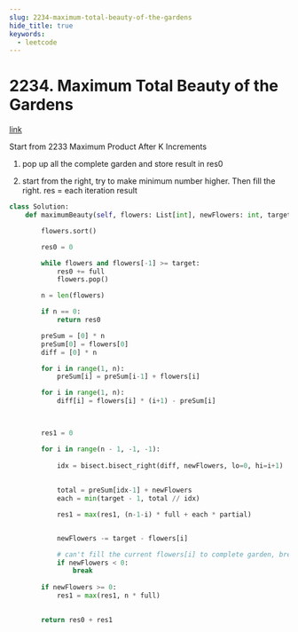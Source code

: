 ```yaml
---
slug: 2234-maximum-total-beauty-of-the-gardens
hide_title: true
keywords:
  - leetcode
---
```


# 2234. Maximum Total Beauty of the Gardens

[link](https://leetcode.com/problems/maximum-total-beauty-of-the-gardens/description/)

Start from 2233 Maximum Product After K Increments

1. pop up all the complete garden and store result in res0

2. start from the right, try to make minimum number higher. Then fill the right. res = each iteration result

```python
class Solution:
    def maximumBeauty(self, flowers: List[int], newFlowers: int, target: int, full: int, partial: int) -> int:

        flowers.sort()

        res0 = 0

        while flowers and flowers[-1] >= target:
            res0 += full
            flowers.pop()

        n = len(flowers)

        if n == 0:
            return res0

        preSum = [0] * n
        preSum[0] = flowers[0]
        diff = [0] * n

        for i in range(1, n):
            preSum[i] = preSum[i-1] + flowers[i]

        for i in range(1, n):
            diff[i] = flowers[i] * (i+1) - preSum[i]

        

        res1 = 0

        for i in range(n - 1, -1, -1):
            
            idx = bisect.bisect_right(diff, newFlowers, lo=0, hi=i+1)
            
            
            total = preSum[idx-1] + newFlowers
            each = min(target - 1, total // idx)

            res1 = max(res1, (n-1-i) * full + each * partial)


            newFlowers -= target - flowers[i]

            # can't fill the current flowers[i] to complete garden, break
            if newFlowers < 0:
                break
        
        if newFlowers >= 0:
            res1 = max(res1, n * full)

        
        return res0 + res1

```